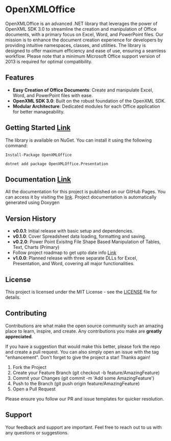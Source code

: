 # OpenXMLOffice

OpenXMLOffice is an advanced .NET library that leverages the power of OpenXML SDK 3.0 to streamline the creation and manipulation of Office documents, with a primary focus on Excel, Word, and PowerPoint files. Our mission is to enhance the document creation experience for developers by providing intuitive namespaces, classes, and utilities. The library is designed to offer maximum efficiency and ease of use, ensuring a seamless workflow. Please note that a minimum Microsoft Office support version of 2013 is required for optimal compatibility.

## Features

- **Easy Creation of Office Documents**: Create and manipulate Excel, Word, and PowerPoint files with ease.
- **OpenXML SDK 3.0**: Built on the robust foundation of the OpenXML SDK.
- **Modular Architecture**: Dedicated modules for each Office application for better manageability.

## Getting Started [Link](https://www.nuget.org/packages?q=OpenXMLOffice)

The library is available on NuGet. You can install it using the following command:

```shell
Install-Package OpenXMLOffice
```

```shell
dotnet add package OpenXMLOffice.Presentation
```

## Documentation [Link](https://draviavemal.github.io/OpenXMLOffice)

All the documentation for this project is published on our GitHub Pages. You can access it by visiting the [link](https://draviavemal.github.io/OpenXMLOffice). Project documentation is automatically generated using Doxygen

## Version History

- **v0.0.1**: Initial release with basic setup and dependencies.
- **v0.1.0**: Cover Spreadsheet data loading, formatting and saving.
- **v0.2.0**: Power Point Exisitng File Shape Based Manipulation of Tables, Text, Charts (Primary)
- Follow project roadmap to get upto date info [Link](https://github.com/users/DraviaVemal/projects/2)
- **v1.0.0**: Planned release with three separate DLLs for Excel, Presentation, and Word, covering all major functionalities.

## License

This project is licensed under the MIT License - see the [LICENSE](https://github.com/DraviaVemal/OpenXMLOffice/blob/main/LICENSE) file for details.

## Contributing

Contributions are what make the open source community such an amazing place to learn, inspire, and create. Any contributions you make are **greatly appreciated**.

If you have a suggestion that would make this better, please fork the repo and create a pull request. You can also simply open an issue with the tag "enhancement". Don't forget to give the project a star! Thanks again!

1. Fork the Project
2. Create your Feature Branch (git checkout -b feature/AmazingFeature)
3. Commit your Changes (git commit -m 'Add some AmazingFeature')
4. Push to the Branch (git push origin feature/AmazingFeature)
5. Open a Pull Request

Please ensure you follow our PR and issue templates for quicker resolution.

## Support

Your feedback and support are important. Feel free to reach out to us with any questions or suggestions.
